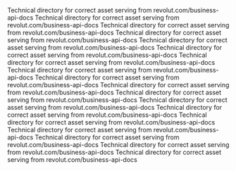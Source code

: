 Technical directory for correct asset serving from revolut.com/business-api-docs
Technical directory for correct asset serving from revolut.com/business-api-docs
Technical directory for correct asset serving from revolut.com/business-api-docs
Technical directory for correct asset serving from revolut.com/business-api-docs
Technical directory for correct asset serving from revolut.com/business-api-docs
Technical directory for correct asset serving from revolut.com/business-api-docs
Technical directory for correct asset serving from revolut.com/business-api-docs
Technical directory for correct asset serving from revolut.com/business-api-docs
Technical directory for correct asset serving from revolut.com/business-api-docs
Technical directory for correct asset serving from revolut.com/business-api-docs
Technical directory for correct asset serving from revolut.com/business-api-docs
Technical directory for correct asset serving from revolut.com/business-api-docs
Technical directory for correct asset serving from revolut.com/business-api-docs
Technical directory for correct asset serving from revolut.com/business-api-docs
Technical directory for correct asset serving from revolut.com/business-api-docs
Technical directory for correct asset serving from revolut.com/business-api-docs
Technical directory for correct asset serving from revolut.com/business-api-docs
Technical directory for correct asset serving from revolut.com/business-api-docs
